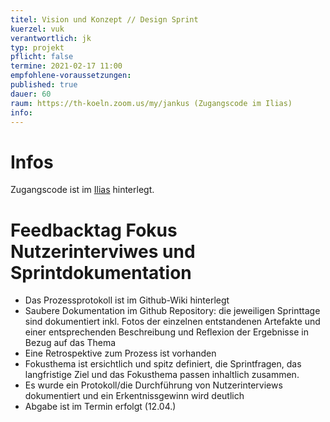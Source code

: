 ```yaml
---
titel: Vision und Konzept // Design Sprint
kuerzel: vuk
verantwortlich: jk
typ: projekt
pflicht: false
termine: 2021-02-17 11:00
empfohlene-voraussetzungen: 
published: true
dauer: 60
raum: https://th-koeln.zoom.us/my/jankus (Zugangscode im Ilias)
info: 
---
```


# Infos

Zugangscode ist im [Ilias](https://ilias.th-koeln.de/goto.php?target=fold_1658174&client_id=ILIAS_FH_Koeln) hinterlegt.

# Feedbacktag Fokus Nutzerinterviwes und Sprintdokumentation

- Das Prozessprotokoll ist im Github-Wiki hinterlegt
- Saubere Dokumentation im Github Repository: die jeweiligen Sprinttage sind dokumentiert inkl. Fotos der einzelnen entstandenen Artefakte und einer entsprechenden Beschreibung und Reflexion der Ergebnisse in Bezug auf das Thema
- Eine Retrospektive zum Prozess ist vorhanden
- Fokusthema ist ersichtlich und spitz definiert, die Sprintfragen, das langfristige Ziel und das Fokusthema passen inhaltlich zusammen.
- Es wurde ein Protokoll/die Durchführung von Nutzerinterviews dokumentiert und ein Erkentnissgewinn wird deutlich
- Abgabe ist im Termin erfolgt (12.04.)
